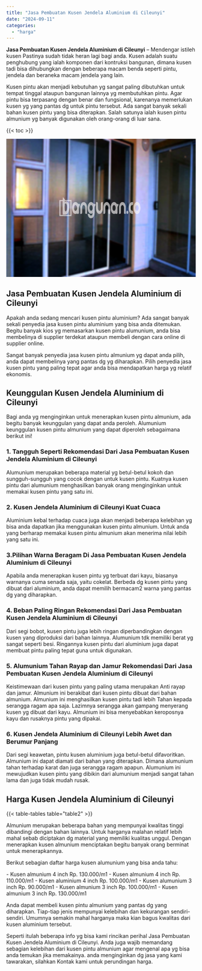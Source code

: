 ```yaml
---
title: "Jasa Pembuatan Kusen Jendela Aluminium di Cileunyi"
date: "2024-09-11"
categories: 
  - "harga"
---
```


**Jasa Pembuatan Kusen Jendela Aluminium di Cileunyi** – Mendengar istileh kusen Pastinya sudah tidak heran lagi bagi anda. Kusen adalah suatu penghubung yang ialah komponen dari kontruksi bangunan, dimana kusen tadi bisa dihubungkan dengan beberapa macam benda seperti pintu, jendela dan beraneka macam jendela yang lain.

Kusen pintu akan menjadi kebutuhan yg sangat paling dibutuhkan untuk tempat tinggal ataupun bangunan lainnya yg membutuhkan pintu. Agar pintu bisa terpasang dengan benar dan fungsional, karenanya memerlukan kusen yg yang pantas dg untuk pintu tersebut. Ada sangat banyak sekali bahan kusen pintu yang bisa diterapkan. Salah satunya ialah kusen pintu almunium yg banyak digunakan oleh orang-orang di luar sana.

{{< toc >}}

![Jasa Pembuatan Kusen Jendela Aluminium di Cileunyi](/images/harga-kusen-jendela-alumunium-14.png)

## Jasa Pembuatan Kusen Jendela Aluminium di Cileunyi

Apakah anda sedang mencari kusen pintu aluminium? Ada sangat banyak sekali penyedia jasa kusen pintu aluminium yang bisa anda ditemukan. Begitu banyak kios yg memasarkan kusen pintu alumunium, anda bisa membelinya di supplier terdekat ataupun membeli dengan cara online di supplier online.

Sangat banyak penyedia jasa kusen pintu almunium yg dapat anda pilih, anda dapat membelinya yang pantas dg yg diharapkan. Pilih penyedia jasa kusen pintu yang paling tepat agar anda bisa mendapatkan harga yg relatif ekonomis.

## Keunggulan Kusen Jendela Aluminium di Cileunyi

Bagi anda yg menginginkan untuk menerapkan kusen pintu almunium, ada begitu banyak keunggulan yang dapat anda peroleh. Alumunium keunggulan kusen pintu almunium yang dapat diperoleh sebagaimana berikut ini!

### 1\. Tangguh Seperti Rekomendasi Dari Jasa Pembuatan Kusen Jendela Aluminium di Cileunyi

Alumunium merupakan beberapa material yg betul-betul kokoh dan sungguh-sungguh yang cocok dengan untuk kusen pintu. Kuatnya kusen pintu dari alumunium menghasilkan banyak orang menginginkan untuk memakai kusen pintu yang satu ini.

### 2\. Kusen Jendela Aluminium di Cileunyi Kuat Cuaca

Aluminium kebal terhadap cuaca juga akan menjadi beberapa kelebihan yg bisa anda dapatkan jika menggunakan kusen pintu almunium. Untuk anda yang berharap memakai kusen pintu almunium akan menerima nilai lebih yang satu ini.

### 3.Pilihan Warna Beragam Di Jasa Pembuatan Kusen Jendela Aluminium di Cileunyi

Apabila anda menerapkan kusen pintu yg terbuat dari kayu, biasanya warnanya cuma senada saja, yaitu cokelat. Berbeda dg kusen pintu yang dibuat dari aluminium, anda dapat memilih bermacam2 warna yang pantas dg yang diharapkan.

### 4\. Beban Paling Ringan Rekomendasi Dari Jasa Pembuatan Kusen Jendela Aluminium di Cileunyi

Dari segi bobot, kusen pintu juga lebih ringan diperbandingkan dengan kusen yang diproduksi dari bahan lainnya. Alumunium tdk memiliki berat yg sangat seperti besi. Ringannya kusen pintu dari aluminium juga dapat membuat pintu paling tepat guna untuk digunakan.

### 5\. Alumunium Tahan Rayap dan Jamur Rekomendasi Dari Jasa Pembuatan Kusen Jendela Aluminium di Cileunyi

Keistimewaan dari kusen pintu yang paling utama merupakan Anti rayap dan jamur. Almunium ini berakibat dari kusen pintu dibuat dari bahan almunium. Almunium ini menghasilkan kusen pintu tadi lebih Tahan kepada serangga ragam apa saja. Lazimnya serangga akan gampang menyerang kusen yg dibuat dari kayu. Almunium ini bisa menyebabkan keroposnya kayu dan rusaknya pintu yang dipakai.

### 6\. Kusen Jendela Aluminium di Cileunyi Lebih Awet dan Berumur Panjang

Dari segi keawetan, pintu kusen aluminium juga betul-betul difavoritkan. Almunium ini dapat diamati dari bahan yang diterapkan. Dimana alumunium tahan terhadap karat dan juga serangga ragam apapun. Alumunium ini mewujudkan kusen pintu yang dibikin dari alumunium menjadi sangat tahan lama dan juga tidak mudah rusak.

## Harga Kusen Jendela Aluminium di Cileunyi

{{< table-tables table="table2" >}}

Almunium merupakan beberapa bahan yang mempunyai kwalitas tinggi dibandingi dengan bahan lainnya. Untuk harganya malahan relatif lebih mahal sebab diciptakan dg material yang memiliki kualitas unggul. Dengan menerapkan kusen almunium menciptakan begitu banyak orang berminat untuk menerapkannya.

Berikut sebagian daftar harga kusen alumunium yang bisa anda tahu:

\- Kusen almunium 4 inch Rp. 130.000/m1 - Kusen almunium 4 inch Rp. 110.000/m1 - Kusen aluminium 4 inch Rp. 100.000/m1 - Kusen alumunium 3 inch Rp. 90.000/m1 - Kusen almunium 3 inch Rp. 100.000/m1 - Kusen almunium 3 inch Rp. 130.000/m1

Anda dapat membeli kusen pintu almunium yang pantas dg yang diharapkan. Tiap-tiap jenis mempunyai kelebihan dan kekurangan sendiri-sendiri. Umumnya semakin mahal harganya maka kian bagus kwalitas dari kusen aluminium tersebut.

Seperti itulah beberapa info yg bisa kami rincikan perihal Jasa Pembuatan Kusen Jendela Aluminium di Cileunyi. Anda juga wajib memandang sebagian kelebihan dari kusen pintu almunium agar mengenal apa yg bisa anda temukan jika memakainya. anda menginginkan dg jasa yang kami tawarakan, silahkan Kontak kami untuk perundingan harga.
